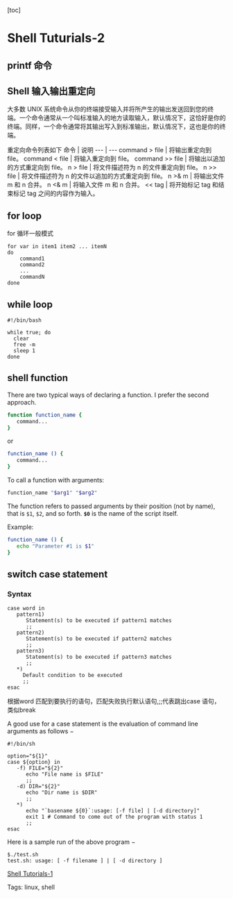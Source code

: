 [toc]

# Shell Tuturials-2

## printf 命令

## Shell 输入输出重定向

大多数 UNIX 系统命令从你的终端接受输入并将所产生的输出发送回​​到您的终端。一个命令通常从一个叫标准输入的地方读取输入，默认情况下，这恰好是你的终端。同样，一个命令通常将其输出写入到标准输出，默认情况下，这也是你的终端。

重定向命令列表如下
命令 | 说明
--- | ---
command > file        |        将输出重定向到 file。
command < file        |        将输入重定向到 file。
command >> file      |        将输出以追加的方式重定向到 file。
n > file                     |        将文件描述符为 n 的文件重定向到 file。
n >> file                    |         将文件描述符为 n 的文件以追加的方式重定向到 file。
n >& m                       |         将输出文件 m 和 n 合并。
n <& m                       |         将输入文件 m 和 n 合并。
<< tag                        |         将开始标记 tag 和结束标记 tag 之间的内容作为输入。

## for loop

for 循环一般模式

```shell
for var in item1 item2 ... itemN
do
    command1
    command2
    ...
    commandN
done
```

## while loop

```shell
#!/bin/bash

while true; do
  clear
  free -m
  sleep 1
done

```





## shell function

There are two typical ways of declaring a function. I prefer the second approach.

```bash
function function_name {
   command...
} 
```

or

```bash
function_name () {
   command...
} 
```

To call a function with arguments:

```bash
function_name "$arg1" "$arg2"
```

The function refers to passed arguments by their position (not by name), that is `$1`, `$2`, and so forth. **`$0`** is the name of the script itself.

Example:

```bash
function_name () {
   echo "Parameter #1 is $1"
}
```

## switch case statement

### Syntax

```shell
case word in
   pattern1)
      Statement(s) to be executed if pattern1 matches
      ;;
   pattern2)
      Statement(s) to be executed if pattern2 matches
      ;;
   pattern3)
      Statement(s) to be executed if pattern3 matches
      ;;
   *)
     Default condition to be executed
     ;;
esac
```

根据word 匹配到要执行的语句，匹配失败执行默认语句,;;代表跳出case 语句，类似break

A good use for a case statement is the evaluation of command line arguments as follows −

```shell
#!/bin/sh

option="${1}" 
case ${option} in 
   -f) FILE="${2}" 
      echo "File name is $FILE"
      ;; 
   -d) DIR="${2}" 
      echo "Dir name is $DIR"
      ;; 
   *)  
      echo "`basename ${0}`:usage: [-f file] | [-d directory]" 
      exit 1 # Command to come out of the program with status 1
      ;; 
esac 
```

Here is a sample run of the above program −

```shell
$./test.sh
test.sh: usage: [ -f filename ] | [ -d directory ]
```

[ref ]: https://www.tutorialspoint.com/unix/case-esac-statement.htm

[Shell Tutorials-1](simplenote://note/13b685ca-cf98-4042-a289-9ab52bfd113c)

Tags:
  linux, shell